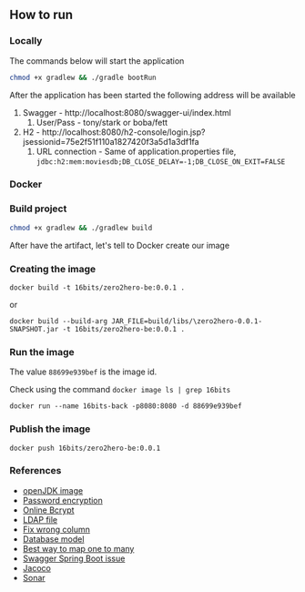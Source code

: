 ## How to run

### Locally

The commands below will start the application

```bash
chmod +x gradlew && ./gradle bootRun
```

After the application has been started the following address will be available
1. Swagger - http://localhost:8080/swagger-ui/index.html
   1. User/Pass - tony/stark or boba/fett 
2. H2 - http://localhost:8080/h2-console/login.jsp?jsessionid=75e2f51f110a1827420f3a5d1a3df1fa
   1. URL connection - Same of application.properties file, `jdbc:h2:mem:moviesdb;DB_CLOSE_DELAY=-1;DB_CLOSE_ON_EXIT=FALSE`
   

### Docker


### Build project
```bash
chmod +x gradlew && ./gradlew build
```

After have the artifact, let's tell to Docker create our image

### Creating the image
```shell
docker build -t 16bits/zero2hero-be:0.0.1 .
```
or 
```shell
docker build --build-arg JAR_FILE=build/libs/\zero2hero-0.0.1-SNAPSHOT.jar -t 16bits/zero2hero-be:0.0.1 .
```

### Run the image

The value `88699e939bef` is the image id. 

Check using the command `docker image ls | grep 16bits`

```shell
docker run --name 16bits-back -p8080:8080 -d 88699e939bef
```

### Publish the image
```shell
docker push 16bits/zero2hero-be:0.0.1
```

### References

- [openJDK image](https://hub.docker.com/layers/adoptopenjdk/library/adoptopenjdk/11-jre-hotspot-focal/images/sha256-eac1c6cff5fded2dd35fc94bb23e7862a08277bd71f9b352a99df5bc740459c3?context=explore)
- [Password encryption](https://bcrypt-generator.com)
- [Online Bcrypt](https://www.javainuse.com/onlineBcrypt)
- [LDAP file](https://www.digitalocean.com/community/tutorials/how-to-use-ldif-files-to-make-changes-to-an-openldap-system)
- [Fix wrong column](https://vladmihalcea.com/how-to-fix-wrong-column-type-encountered-schema-validation-errors-with-jpa-and-hibernate/)
- [Database model](http://www.databaseanswers.org/data_models/imdb/index.htm)
- [Best way to map one to many](https://vladmihalcea.com/the-best-way-to-map-a-onetomany-association-with-jpa-and-hibernate/)
- [Swagger Spring Boot issue](https://www.youtube.com/watch?v=PpvnlaEHz2o&ab_channel=FromDeveloperToDeveloper)
- [Jacoco](https://reflectoring.io/jacoco/)
- [Sonar](https://github.com/SonarSource/sonarcloud-github-action-samples/tree/gradle)